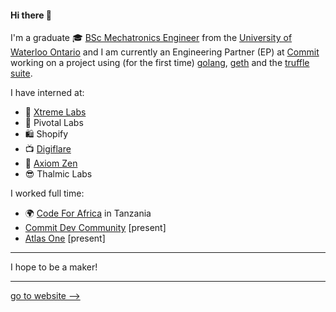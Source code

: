 
#### Hi there 👋

I'm a graduate 🎓 [BSc Mechatronics Engineer](https://uwaterloo.ca/future-students/programs/mechatronics-engineering) from the [University of Waterloo Ontario](https://uwaterloo.ca/) and I am currently an Engineering Partner (EP) at [Commit](https://github.com/commitdev) working on a project using (for the first time) [golang](https://github.com/golang), [geth](https://github.com/ethereum/go-ethereum) and the [truffle suite](https://www.trufflesuite.com/). 

I have interned at:
- 📱 [Xtreme Labs](https://betakit.com/torontos-xtreme-labs-acquired-by-pivotal-for-65-million-cash/)
- 📱 Pivotal Labs
- 🛍️ Shopify
- 📺 [Digiflare](https://github.com/karimkawambwa/roku-framework)
- 🐻 [Axiom Zen](https://www.axiomzen.co/news/article/need-help-just-knock)
- 😎 Thalmic Labs

I worked full time:
- 🌍 [Code For Africa](https://github.com/CodeForAfrica) in Tanzania
- [Commit Dev Community](https://commit.dev/)  [present]
- [Atlas One](https://atlasone.ca/) [present]

---

I hope to be a maker!

---

[go to website -->](https://karimkawambwa.github.io/karimkawambwa/)

<!--
**karimkawambwa/karimkawambwa** is a ✨ _special_ ✨ repository because its `README.md` (this file) appears on your GitHub profile.

Here are some ideas to get you started:

- 🔭 I’m currently working on ...
- 🌱 I’m currently learning ...
- 👯 I’m looking to collaborate on ...
- 🤔 I’m looking for help with ...
- 💬 Ask me about ...
- 📫 How to reach me: ...
- 😄 Pronouns: ...
- ⚡ Fun fact: ...
-->
